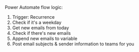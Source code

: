 Power Automate flow logic:
1. Trigger: Recurrence
2. Check if it's a weekday
4. Get new emails from today
5. Check if there's new emails
6. Append new emails to variable
7. Post email subjects & sender information to teams for you